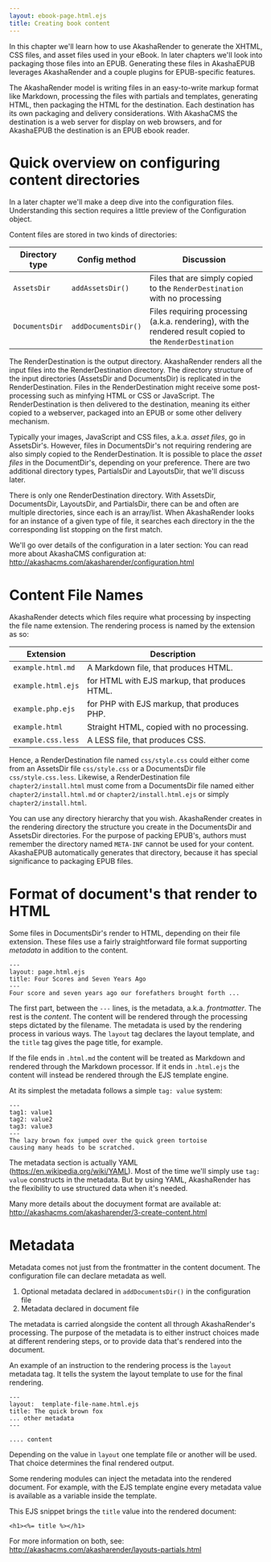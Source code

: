 ```yaml
---
layout: ebook-page.html.ejs
title: Creating book content
---
```


In this chapter we'll learn how to use AkashaRender to generate the XHTML, CSS files, and asset files used in your eBook.  In later chapters we'll look into packaging those files into an EPUB.  Generating these files in AkashaEPUB leverages AkashaRender and a couple plugins for EPUB-specific features.  

The AkashaRender model is writing files in an easy-to-write markup format like Markdown, processing the files with partials and templates, generating HTML, then packaging the HTML for the destination.  Each destination has its own packaging and delivery considerations.  With AkashaCMS the destination is a web server for display on web browsers, and for AkashaEPUB the destination is an EPUB ebook reader.  

# Quick overview on configuring content directories

In a later chapter we'll make a deep dive into the configuration files.  Understanding this section requires a little preview of the Configuration object.

Content files are stored in two kinds of directories:

Directory type | Config method | Discussion
---------------|---------------|-------------
`AssetsDir`    | `addAssetsDir()` | Files that are simply copied to the `RenderDestination` with no processing
`DocumentsDir` | `addDocumentsDir()` | Files requiring processing (a.k.a. rendering), with the rendered result copied to the `RenderDestination`

The RenderDestination is the output directory.  AkashaRender renders all the input files into the RenderDestination directory.  The directory structure of the input directories (AssetsDir and DocumentsDir) is replicated in the RenderDestination.  Files in the RenderDestination might receive some post-processing such as minfying HTML or CSS or JavaScript. The RenderDestination is then delivered to the destination, meaning its either copied to a webserver, packaged into an EPUB or some other delivery mechanism.

Typically your images, JavaScript and CSS files, a.k.a. _asset files_, go in AssetsDir's.  However, files in DocumentsDir's not requiring rendering are also simply copied to the RenderDestination.  It is possible to place the _asset files_ in the DocumentDir's, depending on your preference.  There are two additional directory types, PartialsDir and LayoutsDir, that we'll discuss later.

There is only one RenderDestination directory.  With AssetsDir, DocumentsDir, LayoutsDir, and PartialsDir, there can be and often are multiple directories, since each is an array/list.  When AkashaRender looks for an instance of a given type of file, it searches each directory in the the corresponding list stopping on the first match.

We'll go over details of the configuration in a later section: [](4-configuration.html)  You can read more about AkashaCMS configuration at: http://akashacms.com/akasharender/configuration.html

# Content File Names

AkashaRender detects which files require what processing by inspecting the file name extension.  The rendering process is named by the extension as so:

Extension | Description
----------|--------------
`example.html.md` | A Markdown file, that produces HTML.
`example.html.ejs` | for HTML with EJS markup, that produces HTML.
`example.php.ejs` | for PHP with EJS markup, that produces PHP.
`example.html` | Straight HTML, copied with no processing.
`example.css.less` | A LESS file, that produces CSS.

Hence, a RenderDestination file named `css/style.css` could either come from an AssetsDir file `css/style.css` or a DocumentsDir file `css/style.css.less`.  Likewise, a RenderDestination file `chapter2/install.html` must come from a DocumentsDir file named either `chapter2/install.html.md` or `chapter2/install.html.ejs` or simply `chapter2/install.html`.

You can use any directory hierarchy that you wish.  AkashaRender creates in the rendering directory the structure you create in the DocumentsDir and AssetsDir directories.  For the purpose of packing EPUB's, authors must remember the directory named `META-INF` cannot be used for your content.  AkashaEPUB automatically generates that directory, because it has special significance to packaging EPUB files.

# Format of document's that render to HTML

Some files in DocumentsDir's render to HTML, depending on their file extension.  These files use a fairly straightforward file format supporting _metadata_ in addition to the content.

```
---
layout: page.html.ejs
title: Four Scores and Seven Years Ago
---
Four score and seven years ago our forefathers brought forth ...
```

The first part, between the `---` lines, is the metadata, a.k.a. _frontmatter_.  The rest is the _content_.  The content will be rendered through the processing steps dictated by the filename.  The metadata is used by the rendering process in various ways.  The `layout` tag declares the layout template, and the `title` tag gives the page title, for example.

If the file ends in `.html.md` the content will be treated as Markdown and rendered through the Markdown processor.  If it ends in `.html.ejs` the content will instead be rendered through the EJS template engine.

At its simplest the metadata follows a simple `tag: value` system:

```
---
tag1: value1
tag2: value2
tag3: value3
---
The lazy brown fox jumped over the quick green tortoise
causing many heads to be scratched.
```

The metadata section is actually YAML (https://en.wikipedia.org/wiki/YAML).  Most of the time we'll simply use `tag: value` constructs in the metadata.  But by using YAML, AkashaRender has the flexibility to use structured data when it's needed.

Many more details about the docuyment format are available at:  http://akashacms.com/akasharender/3-create-content.html

# Metadata

Metadata comes not just from the frontmatter in the content document.  The configuration file can declare metadata as well.

1. Optional metadata declared in `addDocumentsDir()` in the configuration file
1. Metadata declared in document file

The metadata is carried alongside the content all through AkashaRender's processing.  The purpose of the metadata is to either instruct choices made at different rendering steps, or to provide data that's rendered into the document.

An example of an instruction to the rendering process is the `layout` metadata tag.  It tells the system the layout template to use for the final rendering.

```
---
layout:  template-file-name.html.ejs
title: The quick brown fox
... other metadata
---

.... content
```

Depending on the value in `layout` one template file or another will be used.  That choice determines the final rendered output.

Some rendering modules can inject the metadata into the rendered document.  For example, with the EJS template engine every metadata value is available as a variable inside the template.  

This EJS snippet brings the `title` value into the rendered document:

```
<h1><%= title %></h1>
```

For more information on both, see: http://akashacms.com/akasharender/layouts-partials.html
